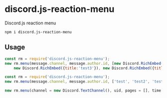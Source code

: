 # discord.js-reaction-menu
Discord.js reaction menu

`npm i discord.js-reaction-menu`

## Usage
```js
const rm = require('discord.js-reaction-menu');
new rm.menu(message.channel, message.author.id, [new Discord.RichEmbed({title:'test'}), new Discord.RichEmbed({title:'test2'}),
    new Discord.RichEmbed({title:'test3'}), new Discord.RichEmbed({title:'test4'}), new Discord.RichEmbed({title:'test5'})]);
```

```js
const rm = require('discord.js-reaction-menu');
new rm.menu(message.channel, message.author.id, ['test', 'test2', 'test3'], 60000);
```

```js
new rm.menu(channel = new Discord.TextChannel(), uid, pages = [], time = 120000, reactions = {first: '⏪', back: '◀', next: '▶', last: '⏩', stop: '⏹'})
```
